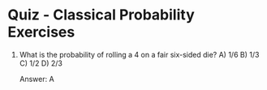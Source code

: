  # Quiz - Classical Probability Exercises

1. What is the probability of rolling a 4 on a fair six-sided die?
    A) 1/6
    B) 1/3
    C) 1/2
    D) 2/3

    Answer: A
